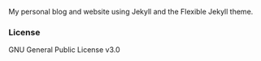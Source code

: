 My personal blog and website using Jekyll and the Flexible Jekyll theme.

### License

GNU General Public License v3.0

